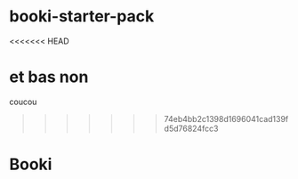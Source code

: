 # booki-starter-pack
<<<<<<< HEAD

et bas non
=======
coucou
>>>>>>> 74eb4bb2c1398d1696041cad139fd5d76824fcc3
# Booki
